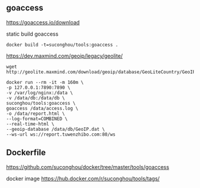 ## goaccess

https://goaccess.io/download

static build goaccess


`docker build -t=suconghou/tools:goaccess .`

https://dev.maxmind.com/geoip/legacy/geolite/

```
wget http://geolite.maxmind.com/download/geoip/database/GeoLiteCountry/GeoIP.dat.gz
```

```
docker run --rm -it -m 160m \
-p 127.0.0.1:7890:7890 \
-v /var/log/nginx:/data \
-v /data/db:/data/db \
suconghou/tools:goaccess \
goaccess /data/access.log \
-o /data/report.html \
--log-format=COMBINED \
--real-time-html \
--geoip-database /data/db/GeoIP.dat \
--ws-url ws://report.tuwenzhibo.com:80/ws
```


## Dockerfile

https://github.com/suconghou/docker/tree/master/tools/goaccess

docker image https://hub.docker.com/r/suconghou/tools/tags/
